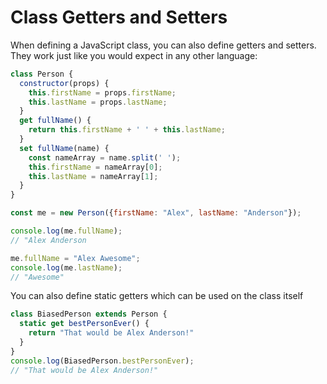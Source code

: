 # Class Getters and Setters

When defining a JavaScript class, you can also define getters and setters. They work just like you would expect in any other language:

```JavaScript
class Person {
  constructor(props) {
    this.firstName = props.firstName;
    this.lastName = props.lastName;
  }
  get fullName() {
    return this.firstName + ' ' + this.lastName;
  }
  set fullName(name) {
    const nameArray = name.split(' ');
    this.firstName = nameArray[0];
    this.lastName = nameArray[1];
  }
}

const me = new Person({firstName: "Alex", lastName: "Anderson"});

console.log(me.fullName);
// "Alex Anderson

me.fullName = "Alex Awesome";
console.log(me.lastName);
// "Awesome"
```

You can also define static getters which can be used on the class itself

```JavaScript
class BiasedPerson extends Person {
  static get bestPersonEver() {
    return "That would be Alex Anderson!"
  }
}
console.log(BiasedPerson.bestPersonEver);
// "That would be Alex Anderson!"
```
